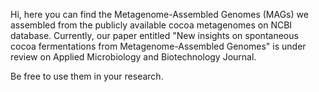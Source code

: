 Hi, here you can find the Metagenome-Assembled Genomes (MAGs) we assembled from the publicly available cocoa metagenomes on NCBI database. Currently, our paper entitled "New insights on spontaneous cocoa fermentations from Metagenome-Assembled Genomes" is under review on Applied Microbiology and Biotechnology Journal.

Be free to use them in your research.






